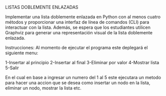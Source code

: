 LISTAS DOBLEMENTE ENLAZADAS

Implementar una lista doblemente enlazada en Python con al menos cuatro métodos y proporcionar una interfaz de línea de comandos (CLI) para interactuar con la lista. Además, se espera que los estudiantes utilicen Graphviz para generar una representación visual de la lista doblemente enlazada.

Instrucciones:
Al momento de ejecutar el programa este deplegará el siguiente menu:

1-Insertar al principio
2-Insertar al final
3-Eliminar por valor
4-Mostrar lista
5-Salir

En el cual en base a ingresar un numero del 1 al 5 este ejecutara un metodo para hacer una accion que se desea como insertar un nodo en la lista, eliminar un nodo, mostrar la lista etc.
